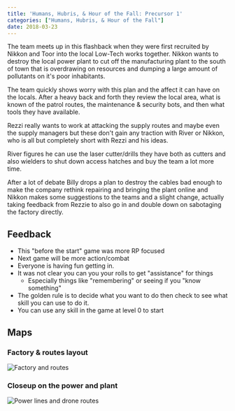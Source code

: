 ```yaml
---
title: 'Humans, Hubris, & Hour of the Fall: Precursor 1'
categories: ["Humans, Hubris, & Hour of the Fall"]
date: 2018-03-23
---
```


The team meets up in this flashback when they were first recruited by Nikkon and Toor into the local Low-Tech works together.
Nikkon wants to destroy the local power plant to cut off the manufacturing plant to the south of town that is overdrawing on resources and dumping a large amount of pollutants on it's poor inhabitants.

The team quickly shows worry with this plan and the affect it can have on the locals. After a heavy back and forth they review the local area, what is known of the patrol routes, the maintenance & security bots, and then what tools they have available.

Rezzi really wants to work at attacking the supply routes and maybe even the supply managers but these don't gain any traction with River or Nikkon, who is all but completely short with Rezzi and his ideas.

River figures he can use the laser cutter/drills they have both as cutters and also wielders to shut down access hatches and buy the team a lot more time.

After a lot of debate Billy drops a plan to destroy the cables bad enough to make the company rethink repairing and bringing the plant online and Nikkon makes some suggestions to the teams and a slight change, actually taking feedback from Rezzie to also go in and double down on sabotaging the factory directly.

## Feedback

* This "before the start" game was more RP focused
* Next game will be more action/combat
* Everyone is having fun getting in.
* It was not clear you can you your rolls to get "assistance" for things
    * Especially things like "remembering" or seeing if you "know something"
* The golden rule is to decide what you want to do then check to see what skill you can use to do it.
* You can use any skill in the game at level 0 to start

## Maps

### Factory & routes layout

![Factory and routes](https://cdn.discordapp.com/attachments/405470904316067851/426564834721660928/image.jpg)

### Closeup on the power and plant

![Power lines and drone routes](https://cdn.discordapp.com/attachments/405470904316067851/426567050228531200/image.jpg)
